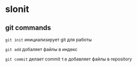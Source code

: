 # slonit

## git commands

`git init`
инициализирует git для работы

`git add`
добаляет файлы в индекс

`git commit`
делает commit т.е добавляет файлы в repository
